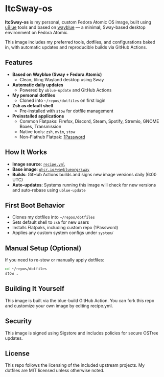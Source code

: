 # ltcSway-os

**ltcSway-os** is my personal, custom Fedora Atomic OS image, built using [uBlue](https://github.com/ublue-os) tools and based on [wayblue](https://github.com/lucastcottle/wayblue-fork) — a minimal, Sway-based desktop environment on Fedora Atomic.

This image includes my preferred tools, dotfiles, and configurations baked in, with automatic updates and reproducible builds via GitHub Actions.


## Features

- **Based on Wayblue (Sway + Fedora Atomic)**
  - Clean, tiling Wayland desktop using Sway
- **Automatic daily updates**
  - Powered by `ublue-update` and GitHub Actions
- **My personal dotfiles**
  - Cloned into `~/repos/dotfiles` on first login
- **Zsh as default shell**
  - Pre-installed with `stow` for dotfile management
- **Preinstalled applications**
  - Common Flatpaks: Firefox, Discord, Steam, Spotify, Stremio, GNOME Boxes, Transmission
  - Native tools: `zsh`, `nvim`, `stow`
  - Non-Flathub Flatpak: [1Password](https://1password.com/linux/)


## How It Works

- **Image source**: [`recipe.yml`](./recipe.yml)
- **Base image**: [`ghcr.io/wayblueorg/sway`](https://github.com/lucastcottle/wayblue-fork)
- **Builds**: GitHub Actions builds and signs new image versions daily (6:00 UTC)
- **Auto-updates**: Systems running this image will check for new versions and auto-rebase using `ublue-update`



## First Boot Behavior

- Clones my dotfiles into `~/repos/dotfiles`
- Sets default shell to `zsh` for new users
- Installs Flatpaks, including custom repo (1Password)
- Applies any custom system configs under `system/`


## Manual Setup (Optional)

If you need to re-stow or manually apply dotfiles:
```bash
cd ~/repos/dotfiles
stow . 
```

## Building It Yourself

This image is built via the blue-build GitHub Action. You can fork this repo and customize your own image by editing recipe.yml.

## Security

This image is signed using Sigstore and includes policies for secure OSTree updates.

## License

This repo follows the licensing of the included upstream projects. My dotfiles are MIT licensed unless otherwise noted. 
